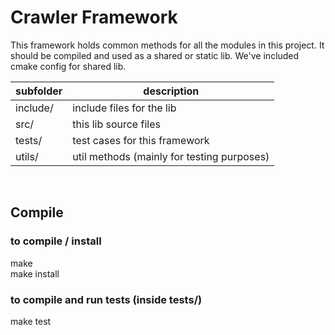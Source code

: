 # Crawler Framework

This framework holds common methods for all the modules in this project. It should be compiled and used as a shared or static lib.
We've included cmake config for shared lib.

subfolder | description
--- | ---
include/ | include files for the lib
src/ | this lib source files
tests/ | test cases for this framework
utils/ | util methods (mainly for testing purposes)
<br />

## Compile

### to compile / install
make <br />
make install <br />

### to compile and run tests (inside tests/)
make test <br />


